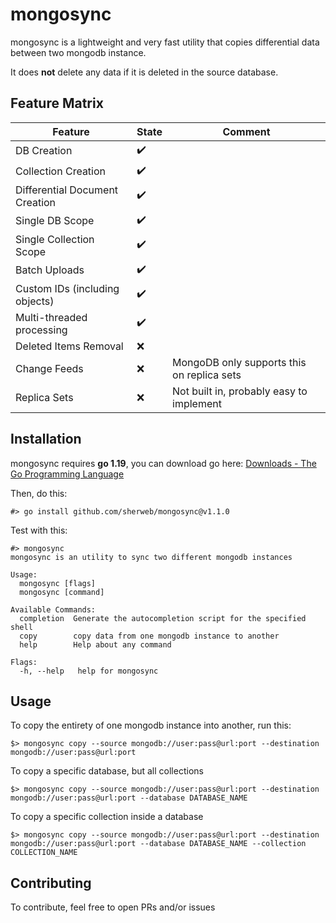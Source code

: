 # mongosync
mongosync is a lightweight and very fast utility that copies differential data between two mongodb instance.

It does **not** delete any data if it is deleted in the source database.

## Feature Matrix
| Feature | State | Comment |
|--|--|--|
| DB Creation | :heavy_check_mark: |
| Collection Creation | :heavy_check_mark: |
| Differential Document Creation | :heavy_check_mark:|
| Single DB Scope | :heavy_check_mark: |
| Single Collection Scope | :heavy_check_mark: |
| Batch Uploads | :heavy_check_mark: |
| Custom IDs (including objects) | :heavy_check_mark: |
| Multi-threaded processing | :heavy_check_mark: |
| Deleted Items Removal | :x: |
| Change Feeds | :x: | MongoDB only supports this on replica sets
| Replica Sets | :x: | Not built in, probably easy to implement

## Installation 

mongosync requires **go 1.19**, you can download go here: [Downloads - The Go Programming Language](https://go.dev/dl/)

Then, do this:

    #> go install github.com/sherweb/mongosync@v1.1.0

Test with this:

    #> mongosync
    mongosync is an utility to sync two different mongodb instances

    Usage:
      mongosync [flags]
      mongosync [command]
    
    Available Commands:
      completion  Generate the autocompletion script for the specified shell
      copy        copy data from one mongodb instance to another
      help        Help about any command
    
    Flags:
      -h, --help   help for mongosync

## Usage

To copy the entirety of one mongodb instance into another, run this:

    $> mongosync copy --source mongodb://user:pass@url:port --destination mongodb://user:pass@url:port

To copy a specific database, but all collections

    $> mongosync copy --source mongodb://user:pass@url:port --destination mongodb://user:pass@url:port --database DATABASE_NAME

To copy a specific collection inside a database

    $> mongosync copy --source mongodb://user:pass@url:port --destination mongodb://user:pass@url:port --database DATABASE_NAME --collection COLLECTION_NAME

## Contributing

To contribute, feel free to open PRs and/or issues
